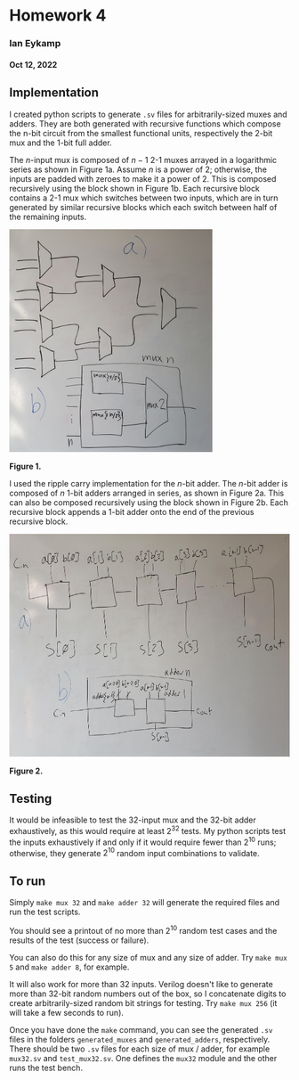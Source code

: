 # Homework 4
### Ian Eykamp
#### Oct 12, 2022

## Implementation

I created python scripts to generate `.sv` files for arbitrarily-sized muxes and adders. They are both generated with recursive functions which compose the n-bit circuit from the smallest functional units, respectively the 2-bit mux and the 1-bit full adder.

The $n$-input mux is composed of $n-1$ 2-1 muxes arrayed in a logarithmic series as shown in Figure 1a. Assume $n$ is a power of 2; otherwise, the inputs are padded with zeroes to make it a power of 2. This is composed recursively using the block shown in Figure 1b. Each recursive block contains a 2-1 mux which switches between two inputs, which are in turn generated by similar recursive blocks which each switch between half of the remaining inputs.

<img src="images/mux_diagram.jpg" alt="drawing" height="400">

**Figure 1.**

I used the ripple carry implementation for the $n$-bit adder. The $n$-bit adder is composed of $n$ 1-bit adders arranged in series, as shown in Figure 2a. This can also be composed recursively using the block shown in Figure 2b. Each recursive block appends a 1-bit adder onto the end of the previous recursive block.

<img src="images/adder_diagram.jpg" alt="drawing" height="400">

**Figure 2.**

## Testing

It would be infeasible to test the 32-input mux and the 32-bit adder exhaustively, as this would require at least $2^{32}$ tests. My python scripts test the inputs exhaustively if and only if it would require fewer than $2^{10}$ runs; otherwise, they generate $2^{10}$ random input combinations to validate.

## To run

Simply `make mux 32` and `make adder 32` will generate the required files and run the test scripts.

You should see a printout of no more than $2^{10}$ random test cases and the results of the test (success or failure).

You can also do this for any size of mux and any size of adder. Try `make mux 5` and `make adder 8`, for example.

It will also work for more than 32 inputs. Verilog doesn't like to generate more than 32-bit random numbers out of the box, so I concatenate digits to create arbitrarily-sized random bit strings for testing. Try `make mux 256` (it will take a few seconds to run).

Once you have done the `make` command, you can see the generated `.sv` files in the folders `generated_muxes` and `generated_adders`, respectively. There should be two `.sv` files for each size of mux / adder, for example `mux32.sv` and `test_mux32.sv`. One defines the `mux32` module and the other runs the test bench.